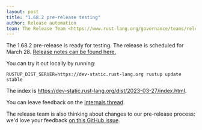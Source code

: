 ```yaml
---
layout: post
title: "1.68.2 pre-release testing"
author: Release automation
team: The Release Team <https://www.rust-lang.org/governance/teams/release>
---
```


The 1.68.2 pre-release is ready for testing. The release is scheduled for
March 28. [Release notes can be found here.][relnotes]

You can try it out locally by running:

```plain
RUSTUP_DIST_SERVER=https://dev-static.rust-lang.org rustup update stable
```

The index is <https://dev-static.rust-lang.org/dist/2023-03-27/index.html>.

You can leave feedback on the [internals thread](https://internals.rust-lang.org/t/rust-1-68-2-pre-release-testing/18585).

The release team is also thinking about changes to our pre-release process:
we'd love your feedback [on this GitHub issue][feedback].

[relnotes]: https://github.com/rust-lang/rust/blob/stable/RELEASES.md#version-1682-2023-03-28
[feedback]: https://github.com/rust-lang/release-team/issues/16
    